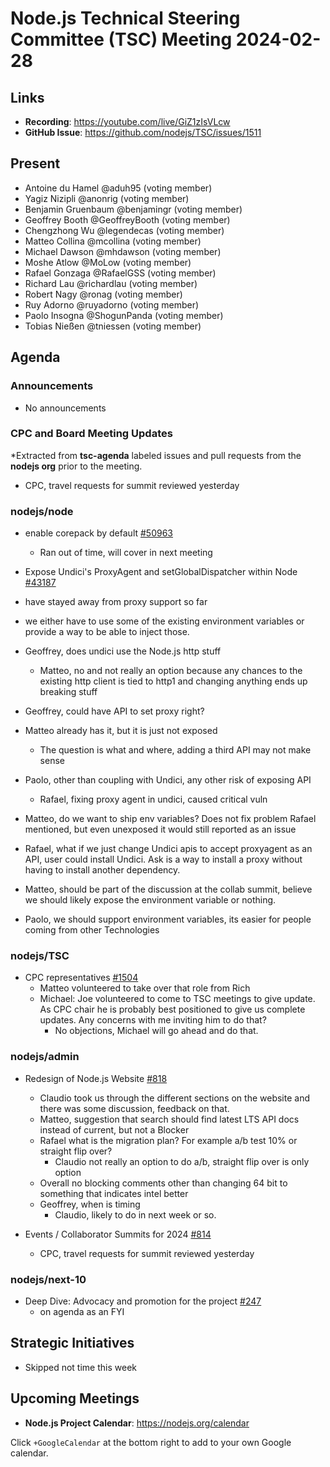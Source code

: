 # Node.js Technical Steering Committee (TSC) Meeting 2024-02-28

## Links

* **Recording**:  <https://youtube.com/live/GiZ1zIsVLcw>
* **GitHub Issue**: <https://github.com/nodejs/TSC/issues/1511>

## Present

* Antoine du Hamel @aduh95 (voting member)
* Yagiz Nizipli @anonrig (voting member)
* Benjamin Gruenbaum @benjamingr (voting member)
* Geoffrey Booth @GeoffreyBooth (voting member)
* Chengzhong Wu @legendecas (voting member)
* Matteo Collina @mcollina (voting member)
* Michael Dawson @mhdawson (voting member)
* Moshe Atlow @MoLow (voting member)
* Rafael Gonzaga @RafaelGSS (voting member)
* Richard Lau @richardlau (voting member)
* Robert Nagy @ronag (voting member)
* Ruy Adorno @ruyadorno (voting member)
* Paolo Insogna @ShogunPanda (voting member)
* Tobias Nießen @tniessen (voting member)

## Agenda

### Announcements

* No announcements

### CPC and Board Meeting Updates

*Extracted from **tsc-agenda** labeled issues and pull requests from the **nodejs org** prior to the meeting.

* CPC, travel requests for summit reviewed yesterday

### nodejs/node

* enable corepack by default [#50963](https://github.com/nodejs/node/issues/50963)
  * Ran out of time, will cover in next meeting

* Expose Undici's ProxyAgent and setGlobalDispatcher within Node [#43187](https://github.com/nodejs/node/issues/43187)
* have stayed away from proxy support so far
* we either have to use some of the existing environment variables or provide a way to be able
  to inject those.
* Geoffrey, does undici use the Node.js http stuff
  * Matteo, no and not really an option because any chances to the existing http client is tied to
    http1 and changing anything ends up breaking stuff
* Geoffrey, could have API to set proxy right?
* Matteo already has it, but it is just not exposed
  * The question is what and where, adding a third API may not make sense
* Paolo, other than coupling with Undici, any other risk of exposing API
  * Rafael, fixing proxy agent in undici, caused critical vuln
* Matteo, do we want to ship env variables? Does not fix problem Rafael mentioned, but even
  unexposed it would still reported as an issue
* Rafael, what if we just change Undici apis to accept proxyagent as an API, user could install
  Undici. Ask is a way to install a proxy without having to install another dependency.
* Matteo, should be part of the discussion at the collab summit, believe we should likely
  expose the environment variable or nothing.
* Paolo, we should support environment variables, its easier for people coming from other
  Technologies

### nodejs/TSC

* CPC representatives [#1504](https://github.com/nodejs/TSC/issues/1504)
  * Matteo volunteered to take over that role from Rich
  * Michael: Joe volunteered to come to TSC meetings to give update. As CPC chair he is probably best positioned to give us complete updates. Any concerns with me inviting him to do that?
    * No objections, Michael will go ahead and do that.

### nodejs/admin

* Redesign of Node.js Website [#818](https://github.com/nodejs/admin/issues/818)
  * Claudio took us through the different sections on the website and there was some discussion,
     feedback on that.
  * Matteo, suggestion that search should find latest LTS API docs instead of current, but not a
    Blocker
  * Rafael what is the migration plan? For example a/b test 10% or straight flip over?
    * Claudio not really an option to do a/b, straight flip over is only option
  * Overall no blocking comments other than changing 64 bit to something that indicates intel better
  * Geoffrey, when is timing
    * Claudio, likely to do in next week or so.

* Events / Collaborator Summits for 2024 [#814](https://github.com/nodejs/admin/issues/814)
  * CPC, travel requests for summit reviewed yesterday

### nodejs/next-10

* Deep Dive: Advocacy and promotion for the project [#247](https://github.com/nodejs/next-10/issues/247)
  * on agenda as an FYI

## Strategic Initiatives

* Skipped not time this week

## Upcoming Meetings

* **Node.js Project Calendar**: <https://nodejs.org/calendar>

Click `+GoogleCalendar` at the bottom right to add to your own Google calendar.

